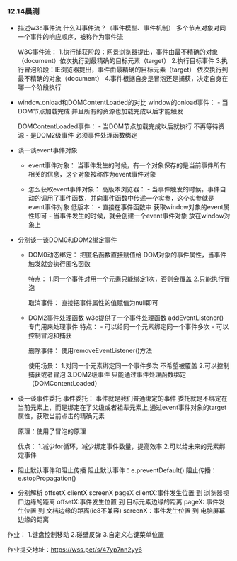 ### 12.14晨测
- 描述w3c事件流
    什么叫事件流？（事件模型、事件机制）
    多个节点对象对同一个事件的响应顺序，被称作为事件流

    W3C事件流：
        1.执行捕获阶段：网景浏览器提出，事件由最不精确的对象（document）依次执行到最精确的目标元素（target）
        2.执行目标事件
        3.执行冒泡阶段：IE浏览器提出，事件由最精确的目标元素（target） 依次执行到 最不精确的对象（document）
        4.事件根据自身是冒泡还是捕获，决定自身在哪一个阶段执行

- window.onload和DOMContentLoaded的对比
    window的onload事件：
        - 当DOM节点加载完成 并且所有的资源也加载完成以后才能触发

    DOMContentLoaded事件：
        - 当DOM节点加载完成以后就执行 不再等待资源
        - 是DOM2级事件 必须事件处理函数绑定

- 谈一谈event事件对象
    - event事件对象：
    当事件发生的时候，有一个对象保存的是当前事件所有相关的信息，这个对象被称作为event事件对象

    - 怎么获取event事件对象：
        高版本浏览器：
            - 当事件触发的时候，事件自动的调用了事件函数，并向事件函数中传递一个实参，这个实参就是event事件对象
        低版本：
            - 直接在事件函数中 获取window对象的event属性即可
            - 当事件发生的时候，就会创建一个event事件对象 放在window对象上

- 分别谈一谈DOM0和DOM2绑定事件
    - DOM0动态绑定：
            把匿名函数直接赋值给 DOM对象的事件属性，当事件触发就会执行匿名函数
            
        特点：
            1.同一个事件对用一个元素只能绑定1次，否则会覆盖
            2.只能执行冒泡

        取消事件：
            直接把事件属性的值赋值为null即可
    - DOM2事件处理函数
        w3c提供了一个事件处理函数 addEventListener() 专门用来处理事件
        特点：
            - 可以给同一个元素绑定同一个事件多次
            - 可以控制冒泡和捕获

        删除事件：
            使用removeEventListener()方法

        使用场景：
            1.对同一个元素绑定同一个事件多次 不希望被覆盖
            2.可以控制捕获或者冒泡
            3.DOM2级事件 只能通过事件处理函数绑定（DOMContentLoaded）
            
- 谈一谈事件委托
    事件委托：
        事件就是我们普通绑定的事件
        委托就是不绑定在当前元素上，而是绑定在了父级或者祖辈元素上,通过event事件对象的target属性，获取当前点击的精确元素
        
    原理：使用了冒泡的原理

    优点：
            1.减少for循环，减少绑定事件数量，提高效率
            2.可以给未来的元素绑定事件

- 阻止默认事件和阻止传播
    阻止默认事件：e.preventDefault()
    阻止传播：e.stopPropagation()

- 分别解析 offsetX clientX screenX pageX
    clientX:事件发生位置 到 浏览器视口边缘的距离
    offsetX:事件发生位置 到 目标元素边缘的距离
    pageX: 事件发生位置 到 文档边缘的距离(ie8不兼容)
    screenX：事件发生位置 到 电脑屏幕边缘的距离


作业：
    1.键盘控制移动
    2.碰壁反弹
    3.自定义右键菜单位置

作业提交地址：https://wss.pet/s/47yp7nn2yy6



